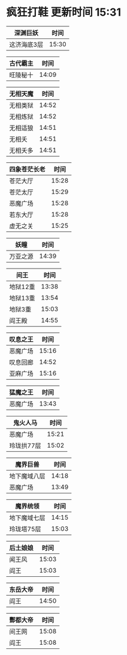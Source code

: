 # 疯狂打鞋 更新时间 15:31

| 深渊巨妖   | 时间    |
|--------|-------|
| 这济海底3层 | 15:30 |

| 古代霸主   | 时间    |
|--------|-------|
| 旺陵秘十 | 14:09 |

| 无相天魔   | 时间    |
|--------|-------|
| 无相类狱 | 14:52 |
| 无相炼狱 | 14:52 |
| 无相适狼 | 14:51 |
| 无相夭 | 14:51 |
| 无相夭多 | 14:51 |

| 四象苍茫长老   | 时间    |
|--------|-------|
| 苍茫大厅 | 15:28 |
| 苍茫太厅 | 15:29 |
| 恶魔广场 | 15:28 |
| 若东大厅 | 15:28 |
| 虚无之关 | 15:25 |

| 妖瞳   | 时间    |
|--------|-------|
| 万亚之源 | 14:39 |

| 间王   | 时间    |
|--------|-------|
| 地狱12重 | 13:38 |
| 地狱13重 | 13:54 |
| 地狱3重 | 15:03 |
| 阎王殿 | 14:55 |

| 叹息之王   | 时间    |
|--------|-------|
| 恶魔广场 | 15:16 |
| 叹息回廊 | 14:52 |
| 亚麻广场 | 15:16 |

| 猛魔之王   | 时间    |
|--------|-------|
| 恶魔广场 | 13:43 |

| 鬼火人马   | 时间    |
|--------|-------|
| 恶魔广场 | 15:21 |
| 玲珑拱77层 | 15:02 |

| 魔界巨兽   | 时间    |
|--------|-------|
| 地下魔域八层 | 14:18 |
| 恶魔广场 | 13:49 |

| 魔界统领   | 时间    |
|--------|-------|
| 地下魔域七层 | 14:15 |
| 玲珑塔75层 | 15:03 |

| 后土娘娘   | 时间    |
|--------|-------|
| 闻王风 | 15:03 |
| 阎王 | 15:03 |

| 东岳大帝   | 时间    |
|--------|-------|
| 阎王 | 14:50 |

| 酆都大帝   | 时间    |
|--------|-------|
| 间王网 | 15:08 |
| 阎王 | 15:08 |